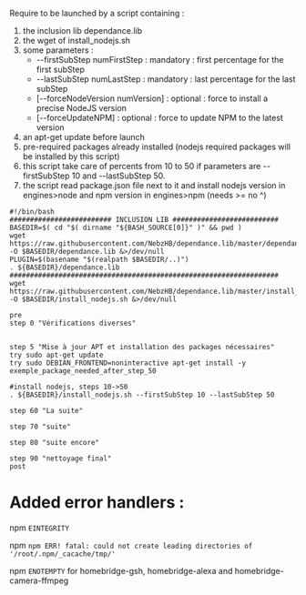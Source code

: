 Require to be launched by a script containing :
1. the inclusion lib dependance.lib
2. the wget of install_nodejs.sh
3. some parameters :
   - --firstSubStep numFirstStep : mandatory : first percentage for the first subStep
   - --lastSubStep numLastStep : mandatory : last percentage for the last subStep
   - [--forceNodeVersion numVersion] : optional : force to install a precise NodeJS version
   - [--forceUpdateNPM] : optional : force to update NPM to the latest version
5. an apt-get update before launch
6. pre-required packages already installed (nodejs required packages will be installed by this script)
7. this script take care of percents from 10 to 50 if parameters are --firstSubStep 10 and --lastSubStep 50.
8. the script read package.json file next to it and install nodejs version in engines>node and npm version in engines>npm (needs >= no ^)

```
#!/bin/bash
######################### INCLUSION LIB ##########################
BASEDIR=$( cd "$( dirname "${BASH_SOURCE[0]}" )" && pwd )
wget https://raw.githubusercontent.com/NebzHB/dependance.lib/master/dependance.lib -O $BASEDIR/dependance.lib &>/dev/null
PLUGIN=$(basename "$(realpath $BASEDIR/..)")
. ${BASEDIR}/dependance.lib
##################################################################
wget https://raw.githubusercontent.com/NebzHB/dependance.lib/master/install_nodejs.sh -O $BASEDIR/install_nodejs.sh &>/dev/null

pre
step 0 "Vérifications diverses"


step 5 "Mise à jour APT et installation des packages nécessaires"
try sudo apt-get update
try sudo DEBIAN_FRONTEND=noninteractive apt-get install -y exemple_package_needed_after_step_50

#install nodejs, steps 10->50
. ${BASEDIR}/install_nodejs.sh --firstSubStep 10 --lastSubStep 50

step 60 "La suite"

step 70 "suite"

step 80 "suite encore"

step 90 "nettoyage final"
post
```

# Added error handlers :

 npm `EINTEGRITY`

 npm `npm ERR! fatal: could not create leading directories of '/root/.npm/_cacache/tmp/'`

 npm `ENOTEMPTY` for homebridge-gsh, homebridge-alexa and homebridge-camera-ffmpeg
